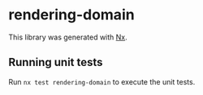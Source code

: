 # rendering-domain

This library was generated with [Nx](https://nx.dev).

## Running unit tests

Run `nx test rendering-domain` to execute the unit tests.
